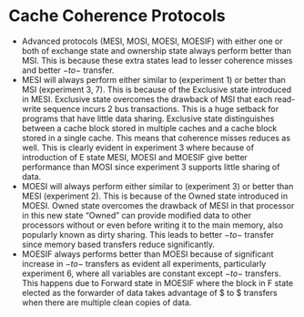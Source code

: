 # Cache Coherence Protocols

* Advanced protocols (MESI, MOSI, MOESI, MOESIF) with either one or both of exchange state and ownership state always perform better than MSI. This is because these extra states lead to lesser coherence misses and better $-to-$ transfer.
* MESI will always perform either similar to (experiment 1) or better than MSI (experiment 3, 7). This is because of the Exclusive state introduced in MESI. Exclusive state overcomes the drawback of MSI that each read-write sequence incurs 2 bus transactions. This is a huge setback for programs that have little data sharing. Exclusive state distinguishes between a cache block stored in multiple caches and a cache block stored in a single cache. This means that coherence misses reduces as well. This is clearly evident in experiment 3 where because of introduction of E state MESI, MOESI and MOESIF give better performance than MOSI since experiment 3 supports little sharing of data.
* MOESI will always perform either similar to (experiment 3) or better than MESI (experiment 2). This is because of the Owned state introduced in MOESI. Owned state overcomes the drawback of MESI in that processor in this new state “Owned” can provide modified data to other processors without or even before writing it to the main memory, also popularly known as dirty sharing. This leads to better $-to-$ transfer since memory based transfers reduce significantly.
* MOESIF always performs better than MOESI because of significant increase in $-to-$ transfers as evident all experiments, particularly experiment 6, where all variables are constant except $-to-$ transfers. This happens due to Forward state in MOESIF where the block in F state elected as the forwarder of data takes advantage of $ to $ transfers when there are multiple clean copies of data.
